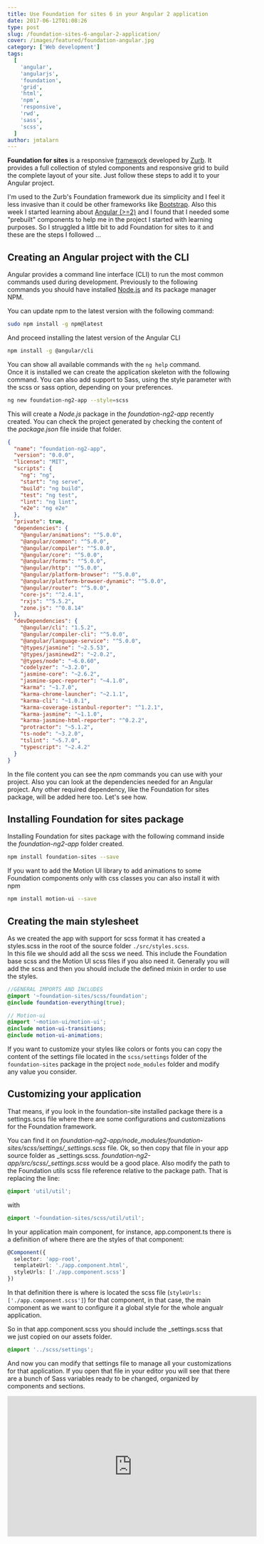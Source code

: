 ```yaml
---
title: Use Foundation for sites 6 in your Angular 2 application
date: 2017-06-12T01:08:26
type: post
slug: /foundation-sites-6-angular-2-application/
cover: /images/featured/foundation-angular.jpg
category: ['Web development']
tags:
  [
    'angular',
    'angularjs',
    'foundation',
    'grid',
    'html',
    'npm',
    'responsive',
    'rwd',
    'sass',
    'scss',
  ]
author: jmtalarn
---
```


**Foundation for sites** is a responsive [framework](http://foundation.zurb.com/sites.html) developed by [Zurb](http://zurb.com/). It provides a full collection of styled components and responsive grid to build the complete layout of your site. Just follow these steps to add it to your Angular project.

<!--more-->
<p>
I'm used to the Zurb's Foundation framework due its simplicity and I feel it less invasive than it could be other frameworks like <a href="http://getbootstrap.com/">Bootstrap</a>. Also this week I started learning about <a href="https://angular.io/">Angular (&gt;=2)</a> and I found that I needed some "prebuilt" components to help me in the project I started with learning purposes. So I struggled a little bit to add Foundation for sites to it and these are the steps I followed ...</p>
<h2>Creating an Angular project with the CLI</h2>
<p>Angular provides a command line interface (CLI) to run the most common commands used during development. Previously to the following commands you should have installed <a href="https://nodejs.org/en/">Node.js</a> and its package manager NPM.</p>
<p>You can update npm to the latest version with the following command:</p>

```bash
sudo npm install -g npm@latest
```

<p>And proceed installing the latest version of the Angular CLI</p>

```bash
npm install -g @angular/cli
```

<p>You can show all available commands with the <code>ng help</code> command.<br />
Once it is installed we can create the application skeleton with the following command. You can also add support to Sass, using the style parameter with the scss or sass option, depending on your preferences.</p>

```bash
ng new foundation-ng2-app --style=scss
```

<p>This will create a <i>Node.js</i> package in the <i>foundation-ng2-app</i> recently created. You can check the project generated by checking the content of the <i>package.json</i> file inside that folder.</p>

```json
{
  "name": "foundation-ng2-app",
  "version": "0.0.0",
  "license": "MIT",
  "scripts": {
    "ng": "ng",
    "start": "ng serve",
    "build": "ng build",
    "test": "ng test",
    "lint": "ng lint",
    "e2e": "ng e2e"
  },
  "private": true,
  "dependencies": {
    "@angular/animations": "^5.0.0",
    "@angular/common": "^5.0.0",
    "@angular/compiler": "^5.0.0",
    "@angular/core": "^5.0.0",
    "@angular/forms": "^5.0.0",
    "@angular/http": "^5.0.0",
    "@angular/platform-browser": "^5.0.0",
    "@angular/platform-browser-dynamic": "^5.0.0",
    "@angular/router": "^5.0.0",
    "core-js": "^2.4.1",
    "rxjs": "^5.5.2",
    "zone.js": "^0.8.14"
  },
  "devDependencies": {
    "@angular/cli": "1.5.2",
    "@angular/compiler-cli": "^5.0.0",
    "@angular/language-service": "^5.0.0",
    "@types/jasmine": "~2.5.53",
    "@types/jasminewd2": "~2.0.2",
    "@types/node": "~6.0.60",
    "codelyzer": "~3.2.0",
    "jasmine-core": "~2.6.2",
    "jasmine-spec-reporter": "~4.1.0",
    "karma": "~1.7.0",
    "karma-chrome-launcher": "~2.1.1",
    "karma-cli": "~1.0.1",
    "karma-coverage-istanbul-reporter": "^1.2.1",
    "karma-jasmine": "~1.1.0",
    "karma-jasmine-html-reporter": "^0.2.2",
    "protractor": "~5.1.2",
    "ts-node": "~3.2.0",
    "tslint": "~5.7.0",
    "typescript": "~2.4.2"
  }
}
```

<p>In the file content you can see the <i>npm</i> commands you can use with your project. 
  Also you can look at the dependencies needed for an Angular project. Any other required dependency, like the Foundation for sites package, will be added here too. Let's see how.</p>
<h2>Installing Foundation for sites package</h2>
<p>Installing Foundation for sites package with the following command inside the <i> foundation-ng2-app</i> folder created. </p>

```bash
npm install foundation-sites --save
```

<p>If you want to add the Motion UI library to add animations to some Foundation components only with css classes you can also install it with npm</p>

```bash
npm install motion-ui --save
```

<h2>Creating the main stylesheet</h2>
<p>As we created the app with support for scss format it has created a styles.scss in the root of the source folder <code>./src/styles.scss</code>.<br />
In this file we should add all the scss we need. This include the Foundation base scss and the Motion UI scss files if you also need it. Generally you will add the scss and then you should include the defined mixin in order to use the styles.</p>

```scss
//GENERAL IMPORTS AND INCLUDES
@import '~foundation-sites/scss/foundation';
@include foundation-everything(true);

// Motion-ui
@import '~motion-ui/motion-ui';
@include motion-ui-transitions;
@include motion-ui-animations;
```

<p>If you want to customize your styles like colors or fonts you can copy the content of the settings file located in the <code>scss/settings</code> folder of the <code>foundation-sites</code> package in the project <code>node_modules</code> folder and modify any value you consider.</p>

<h2>Customizing your application</h2>
<p>
That means, if you look in the foundation-site installed package there is a settings.scss file where there are some configurations and customizations for the Foundation framework.</p>
You can find it on <i>foundation-ng2-app/node_modules/foundation-sites/scss/settings/_settings.scss</i> file.
Ok, so then copy that file in your app source folder as _settings.scss. <i>foundation-ng2-app/src/scss/_settings.scss</i> would be a good place. Also modify the path to the Foundation utils scss file reference relative to the package path. That is replacing the line:

```scss
@import 'util/util';
```

with

```scss
@import '~foundation-sites/scss/util/util';
```

</p>

<p>
In your application main component, for instance, app.component.ts there is a definition of where there are the styles of that component:</p>

```typescript
@Component({
  selector: 'app-root',
  templateUrl: './app.component.html',
  styleUrls: ['./app.component.scss']
})
```

In that definition there is where is located the scss file (<code>styleUrls: ['./app.component.scss']</code>) for that component, in that case, the main component as we want to configure it a global style for the whole angualr application.

So in that app.component.scss you should include the \_settings.scss that we just copied on our assets folder.

```scss
@import '../scss/settings';
```

And now you can modify that settings file to manage all your customizations for that application. If you open that file in your editor you will see that there are a bunch of Sass variables ready to be changed, organized by components and sections.

<p>
<iframe src="https://www.youtube.com/embed/6KwsGcEHVTE?ecver=1" width="560" height="315" frameborder="0" allowfullscreen="allowfullscreen"></iframe>
</p>
